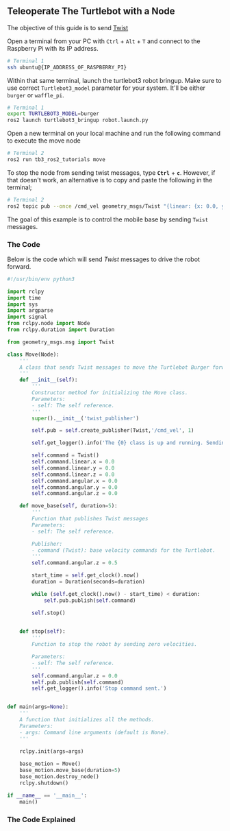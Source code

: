 ## Teleoperate The Turtlebot with a Node
<!-- <p align="center">
  <img src="images/move_stretch.gif"/>
</p> -->

The objective of this guide is to send [Twist](https://docs.ros2.org/galactic/api/geometry_msgs/msg/Twist.html)


Open a terminal from your PC with `Ctrl` + `Alt` + `T` and connect to the Raspberry Pi with its IP address.
```bash
# Terminal 1 
ssh ubuntu@{IP_ADDRESS_OF_RASPBERRY_PI}
```

Within that same terminal, launch the turtlebot3 robot bringup. Make sure to use correct `Turtlebot3_model` parameter for your system. It'll be either `burger` or `waffle_pi`. 
```bash
# Terminal 1
export TURTLEBOT3_MODEL=burger
ros2 launch turtlebot3_bringup robot.launch.py
```

Open a new terminal on your local machine and run the following command to execute the move node
```bash
# Terminal 2
ros2 run tb3_ros2_tutorials move
```

To stop the node from sending twist messages, type **`Ctrl`** + **`c`**. However, if that doesn't work, an alternative is to copy and paste the following in the terminal;


```bash
# Terminal 2
ros2 topic pub --once /cmd_vel geometry_msgs/Twist "{linear: {x: 0.0, y: 0.0, z: 0.0}, angular: {x: 0.0, y: 0.0, z: 0.0}}"

```
The goal of this example is to control the mobile base by sending `Twist` messages.

### The Code
Below is the code which will send *Twist* messages to drive the robot forward.

```python
#!/usr/bin/env python3

import rclpy
import time
import sys
import argparse
import signal
from rclpy.node import Node
from rclpy.duration import Duration

from geometry_msgs.msg import Twist

class Move(Node):
	'''
	A class that sends Twist messages to move the Turtlebot Burger forward.
	'''
	def __init__(self):
		'''
		Constructor method for initializing the Move class.
		Parameters:
		- self: The self reference.
		'''
		super().__init__('twist_publisher')

		self.pub = self.create_publisher(Twist,'/cmd_vel', 1) 

		self.get_logger().info('The {0} class is up and running. Sending Twist commands to the Turtlebot.'.format(self.__class__.__name__))

		self.command = Twist()
		self.command.linear.x = 0.0
		self.command.linear.y = 0.0
		self.command.linear.z = 0.0
		self.command.angular.x = 0.0
		self.command.angular.y = 0.0
		self.command.angular.z = 0.0 

	def move_base(self, duration=5):
		'''
		Function that publishes Twist messages
		Parameters:
		- self: The self reference.

		Publisher:
		- command (Twist): base velocity commands for the Turtlebot.
		'''
		self.command.angular.z = 0.5

		start_time = self.get_clock().now()
		duration = Duration(seconds=duration)

		while (self.get_clock().now() - start_time) < duration:
			self.pub.publish(self.command)

		self.stop()
		

	def stop(self):
		'''
		Function to stop the robot by sending zero velocities.

		Parameters:
		- self: The self reference.
		'''
		self.command.angular.z = 0.0
		self.pub.publish(self.command)
		self.get_logger().info('Stop command sent.')


def main(args=None):
	'''
	A function that initializes all the methods.
	Parameters:
	- args: Command line arguments (default is None).
	'''
	
	rclpy.init(args=args)

	base_motion = Move()
	base_motion.move_base(duration=5)
	base_motion.destroy_node()
	rclpy.shutdown()

if __name__ == '__main__':
	main()

```

### The Code Explained

<!-- Now let's break the code down.

```python
#!/usr/bin/env python
```
Every Python ROS [Node](http://wiki.ros.org/Nodes) will have this declaration at the top. The first line makes sure your script is executed as a Python script.


```python
import rospy
from geometry_msgs.msg import Twist
```
You need to import rospy if you are writing a ROS Node. The geometry_msgs.msg import is so that we can send velocity commands to the robot.


```python
class Move:
	def __init__(self):
		self.pub = rospy.Publisher('/stretch/cmd_vel', Twist, queue_size=1)#/stretch_diff_drive_controller/cmd_vel for gazebo
```
This section of code defines the talker's interface to the rest of ROS. pub = rospy.Publisher("/stretch/cmd_vel", Twist, queue_size=1) declares that your node is publishing to the /stretch/cmd_vel topic using the message type Twist. The queue_size argument limits the amount of queued messages if any subscriber is not receiving them fast enough.


```Python
command = Twist()
```
Make a Twist message.  We're going to set all of the elements, since we
can't depend on them defaulting to safe values.

```python
command.linear.x = 0.1
command.linear.y = 0.0
command.linear.z = 0.0
```
A Twist has three linear velocities (in meters per second), along each of the axes. For Stretch, it will only pay attention to the x velocity, since it can't directly move in the y direction or the z direction.


```python
command.angular.x = 0.0
command.angular.y = 0.0
command.angular.z = 0.0
```
A *Twist* also has three rotational velocities (in radians per second).
The Stretch will only respond to rotations around the z (vertical) axis.


```python
self.pub.publish(command)
```
Publish the Twist commands in the previously defined topic name */stretch/cmd_vel*.

```Python
rospy.init_node('move')
base_motion = Move()
rate = rospy.Rate(10)
```
The next line, rospy.init_node(NAME, ...), is very important as it tells rospy the name of your node -- until rospy has this information, it cannot start communicating with the ROS Master. In this case, your node will take on the name talker. NOTE: the name must be a base name, i.e. it cannot contain any slashes "/".

The `rospy.Rate()` function creates a Rate object rate. With the help of its method sleep(), it offers a convenient way for looping at the desired rate. With its argument of 10, we should expect to go through the loop 10 times per second (as long as our processing time does not exceed 1/10th of a second!)

```python
while not rospy.is_shutdown():
	base_motion.move_forward()
	rate.sleep()
```
This loop is a fairly standard rospy construct: checking the rospy.is_shutdown() flag and then doing work. You have to check is_shutdown() to check if your program should exit (e.g. if there is a Ctrl-C or otherwise). The loop calls rate.sleep(), which sleeps just long enough to maintain the desired rate through the loop.


## Move Stretch in Simulation
<p align="center">
  <img src="images/move.gif"/>
</p>

Using your preferred text editor, modify the topic name of the published *Twist* messages. Please review the edit in the **move.py** script below.

```python
self.pub = rospy.Publisher('/stretch_diff_drive_controller/cmd_vel', Twist, queue_size=1)
```

After saving the edited node, bringup [Stretch in the empty world simulation](gazebo_basics.md). To drive the robot with the node, type the follwing in a new terminal

```bash
cd catkin_ws/src/stretch_ros_tutorials/src/
python move.py
```
To stop the node from sending twist messages, type **Ctrl** + **c**.


**Next Example:** [Example 2](example_2.md) -->
